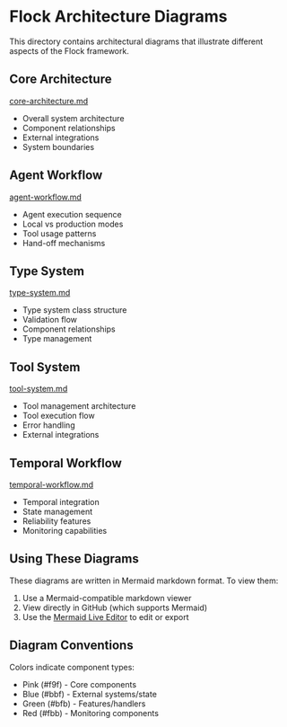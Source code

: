 # Flock Architecture Diagrams

This directory contains architectural diagrams that illustrate different aspects of the Flock framework.

## Core Architecture
[core-architecture.md](core-architecture.md)
- Overall system architecture
- Component relationships
- External integrations
- System boundaries

## Agent Workflow
[agent-workflow.md](agent-workflow.md)
- Agent execution sequence
- Local vs production modes
- Tool usage patterns
- Hand-off mechanisms

## Type System
[type-system.md](type-system.md)
- Type system class structure
- Validation flow
- Component relationships
- Type management

## Tool System
[tool-system.md](tool-system.md)
- Tool management architecture
- Tool execution flow
- Error handling
- External integrations

## Temporal Workflow
[temporal-workflow.md](temporal-workflow.md)
- Temporal integration
- State management
- Reliability features
- Monitoring capabilities

## Using These Diagrams

These diagrams are written in Mermaid markdown format. To view them:
1. Use a Mermaid-compatible markdown viewer
2. View directly in GitHub (which supports Mermaid)
3. Use the [Mermaid Live Editor](https://mermaid.live) to edit or export

## Diagram Conventions

Colors indicate component types:
- Pink (#f9f) - Core components
- Blue (#bbf) - External systems/state
- Green (#bfb) - Features/handlers
- Red (#fbb) - Monitoring components
